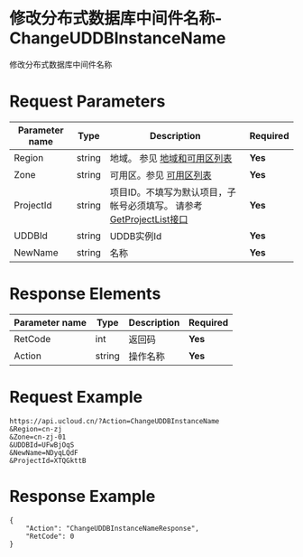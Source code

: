 # 修改分布式数据库中间件名称-ChangeUDDBInstanceName

修改分布式数据库中间件名称

# Request Parameters
|Parameter name|Type|Description|Required|
|---|---|---|---|
|Region|string|地域。 参见 [地域和可用区列表](api/summary/regionlist)|**Yes**|
|Zone|string|可用区。参见 [可用区列表](api/summary/regionlist)|**Yes**|
|ProjectId|string|项目ID。不填写为默认项目，子帐号必须填写。 请参考[GetProjectList接口](api/summary/get_project_list)|**Yes**|
|UDDBId|string|UDDB实例Id|**Yes**|
|NewName|string|名称|**Yes**|

# Response Elements
|Parameter name|Type|Description|Required|
|---|---|---|---|
|RetCode|int|返回码|**Yes**|
|Action|string|操作名称|**Yes**|

# Request Example
```
https://api.ucloud.cn/?Action=ChangeUDDBInstanceName
&Region=cn-zj
&Zone=cn-zj-01
&UDDBId=UFwBjOqS
&NewName=NDyqLQdF
&ProjectId=XTQGkttB
```

# Response Example
```
{
    "Action": "ChangeUDDBInstanceNameResponse", 
    "RetCode": 0
}
```

